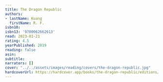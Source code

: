 ```yaml
---
title: The Dragon Republic
authors:
- lastName: Kuang
  firstName: R. F.
isbn10:
isbn13: '9780062662613'
read: 2023-01-21
rating: 4.5
yearPublished: 2019
reading: false
asin:
subtitle:
narrators: []
cover: "../../assets/images/reading/covers/the-dragon-republic.jpg"
hardcoverUrl: https://hardcover.app/books/the-dragon-republic/editions/30399338
---
```

